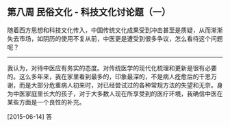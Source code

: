 ## 第八周 民俗文化 - 科技文化讨论题（一）

随着西方思想和科技文化传入，中国传统文化成果受到冲击甚至是质疑，从而渐渐失去市场，如阴历的使用不复从前，中医更是遭受到很多争议，怎么看待这个问题呢？

------------------------------

我认为，对待中医应有务实的态度。对传统医学的现代化梳理和更新是很有必要的。这么多年来，我在家里看到最多的，印象最深的，不是病人痊愈后的千恩万谢，而是大部分危重病人初来时，对已经尝试过的各种常规方法的失望和无奈。身为中医家庭里长大的孩子，对于大多数人现在所享受到的医疗环境，我确信中医在某些方面是一个良性的补充。

[2015-06-14] 答
